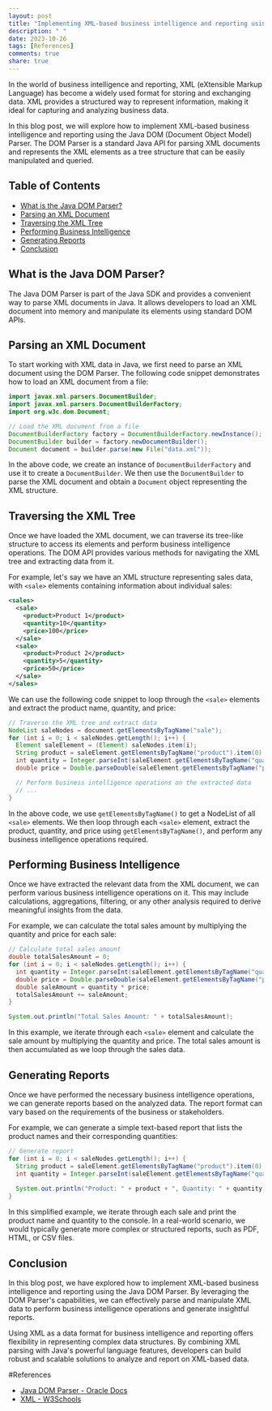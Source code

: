 ```yaml
---
layout: post
title: "Implementing XML-based business intelligence and reporting using Java DOM Parser"
description: " "
date: 2023-10-26
tags: [References]
comments: true
share: true
---
```


In the world of business intelligence and reporting, XML (eXtensible Markup Language) has become a widely used format for storing and exchanging data. XML provides a structured way to represent information, making it ideal for capturing and analyzing business data.

In this blog post, we will explore how to implement XML-based business intelligence and reporting using the Java DOM (Document Object Model) Parser. The DOM Parser is a standard Java API for parsing XML documents and represents the XML elements as a tree structure that can be easily manipulated and queried.

## Table of Contents
- [What is the Java DOM Parser?](#what-is-the-java-dom-parser)
- [Parsing an XML Document](#parsing-an-xml-document)
- [Traversing the XML Tree](#traversing-the-xml-tree)
- [Performing Business Intelligence](#performing-business-intelligence)
- [Generating Reports](#generating-reports)
- [Conclusion](#conclusion)

## What is the Java DOM Parser?

The Java DOM Parser is part of the Java SDK and provides a convenient way to parse XML documents in Java. It allows developers to load an XML document into memory and manipulate its elements using standard DOM APIs.

## Parsing an XML Document

To start working with XML data in Java, we first need to parse an XML document using the DOM Parser. The following code snippet demonstrates how to load an XML document from a file:

```java
import javax.xml.parsers.DocumentBuilder;
import javax.xml.parsers.DocumentBuilderFactory;
import org.w3c.dom.Document;

// Load the XML document from a file
DocumentBuilderFactory factory = DocumentBuilderFactory.newInstance();
DocumentBuilder builder = factory.newDocumentBuilder();
Document document = builder.parse(new File("data.xml"));
```

In the above code, we create an instance of `DocumentBuilderFactory` and use it to create a `DocumentBuilder`. We then use the `DocumentBuilder` to parse the XML document and obtain a `Document` object representing the XML structure.

## Traversing the XML Tree

Once we have loaded the XML document, we can traverse its tree-like structure to access its elements and perform business intelligence operations. The DOM API provides various methods for navigating the XML tree and extracting data from it.

For example, let's say we have an XML structure representing sales data, with `<sale>` elements containing information about individual sales:

```xml
<sales>
  <sale>
    <product>Product 1</product>
    <quantity>10</quantity>
    <price>100</price>
  </sale>
  <sale>
    <product>Product 2</product>
    <quantity>5</quantity>
    <price>50</price>
  </sale>
</sales>
```

We can use the following code snippet to loop through the `<sale>` elements and extract the product name, quantity, and price:

```java
// Traverse the XML tree and extract data
NodeList saleNodes = document.getElementsByTagName("sale");
for (int i = 0; i < saleNodes.getLength(); i++) {
  Element saleElement = (Element) saleNodes.item(i);
  String product = saleElement.getElementsByTagName("product").item(0).getTextContent();
  int quantity = Integer.parseInt(saleElement.getElementsByTagName("quantity").item(0).getTextContent());
  double price = Double.parseDouble(saleElement.getElementsByTagName("price").item(0).getTextContent());

  // Perform business intelligence operations on the extracted data
  // ...
}
```

In the above code, we use `getElementsByTagName()` to get a NodeList of all `<sale>` elements. We then loop through each `<sale>` element, extract the product, quantity, and price using `getElementsByTagName()`, and perform any business intelligence operations required.

## Performing Business Intelligence

Once we have extracted the relevant data from the XML document, we can perform various business intelligence operations on it. This may include calculations, aggregations, filtering, or any other analysis required to derive meaningful insights from the data.

For example, we can calculate the total sales amount by multiplying the quantity and price for each sale:

```java
// Calculate total sales amount
double totalSalesAmount = 0;
for (int i = 0; i < saleNodes.getLength(); i++) {
  int quantity = Integer.parseInt(saleElement.getElementsByTagName("quantity").item(0).getTextContent());
  double price = Double.parseDouble(saleElement.getElementsByTagName("price").item(0).getTextContent());
  double saleAmount = quantity * price;
  totalSalesAmount += saleAmount;
}

System.out.println("Total Sales Amount: " + totalSalesAmount);
```

In this example, we iterate through each `<sale>` element and calculate the sale amount by multiplying the quantity and price. The total sales amount is then accumulated as we loop through the sales data.

## Generating Reports

Once we have performed the necessary business intelligence operations, we can generate reports based on the analyzed data. The report format can vary based on the requirements of the business or stakeholders.

For example, we can generate a simple text-based report that lists the product names and their corresponding quantities:

```java
// Generate report
for (int i = 0; i < saleNodes.getLength(); i++) {
  String product = saleElement.getElementsByTagName("product").item(0).getTextContent();
  int quantity = Integer.parseInt(saleElement.getElementsByTagName("quantity").item(0).getTextContent());
  
  System.out.println("Product: " + product + ", Quantity: " + quantity);
}
```

In this simplified example, we iterate through each sale and print the product name and quantity to the console. In a real-world scenario, we would typically generate more complex or structured reports, such as PDF, HTML, or CSV files.

## Conclusion

In this blog post, we have explored how to implement XML-based business intelligence and reporting using the Java DOM Parser. By leveraging the DOM Parser's capabilities, we can effectively parse and manipulate XML data to perform business intelligence operations and generate insightful reports.

Using XML as a data format for business intelligence and reporting offers flexibility in representing complex data structures. By combining XML parsing with Java's powerful language features, developers can build robust and scalable solutions to analyze and report on XML-based data.

#References
- [Java DOM Parser - Oracle Docs](https://docs.oracle.com/en/java/javase/11/docs/api/org/w3c/dom/package-summary.html)
- [XML - W3Schools](https://www.w3schools.com/xml/)